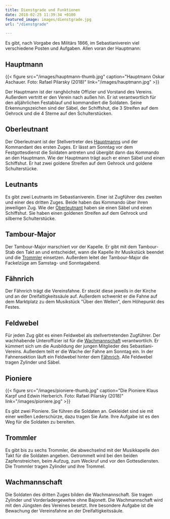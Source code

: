 ```yaml
---
title: Dienstgrade und Funktionen
date: 2018-02-25 11:39:34 +0100
featured_image: images/dienstgrade.jpg
url: "/dienstgrade"

---
```

Es gibt, nach Vorgabe des Militärs 1866, im Sebastianiverein viel verschiedene Posten und Aufgaben. Allen voran der Hauptmann:

<!--more-->

## Hauptmann

{{< figure src="/images/hauptmann-thumb.jpg" caption="Hauptmann Oskar Aschauer. Foto: Rafael Pilarsky (2018)" link="/images/hauptmann.jpg" >}}

Der Hauptmann ist der ranghöchste Offizier und Vorstand des Vereins. Außerdem vertritt er den Verein nach außen hin. Er ist verantwortlich für den alljährlichen Festablauf und kommandiert die Soldaten. Seine Erkennungszeichen sind der Säbel, der Schiffshut, die 3 Streifen auf dem Gehrock und die 4 Sterne auf den Schulterstücken.

## Oberleutnant

Der Oberleutnant ist der Stellvertreter des [Hauptmanns](#hauptmann) und der Kommandant des ersten Zuges. Er lässt am Sonntag vor dem Festgottesdienst die Soldaten antreten und übergibt dann das Kommando an den Hauptmann. Wie der Hauptmann trägt auch er einen Säbel und einen Schiffshut. Er hat zwei goldene Streifen auf dem Gehrock und goldene Schulterstücke.

## Leutnants

Es gibt zwei Leutnants im Sebastianiverein. Einer ist Zugführer des zweiten und einer des dritten Zuges. Beide haben das Kommando über ihren jeweiligen Zug. Wie der [Oberleutnant](#oberleutnant) haben sie einen Säbel und einen Schiffshut. Sie haben einen goldenen Streifen auf dem Gehrock und silberne Schulterstücke.

## Tambour-Major

Der Tambour-Major marschiert vor der Kapelle. Er gibt mit dem Tambour-Stab den Takt an und entscheidet, wann die Kapelle ihr Musikstück beendet und die [Trommler](#trommler) einsetzen. Außerdem leitet der Tambour-Major die Fackelzüge am Samstag- und Sonntagabend.

## Fähnrich

Der Fähnrich trägt die Vereinsfahne. Er steckt diese jeweils in der Kirche und an der Dreifaltigkeitssäule auf. Außerdem schwenkt er die Fahne auf dem Marktplatz zu dem Musikstück "Über den Wellen", dem Höhepunkt des Festes.

## Feldwebel

Für jeden Zug gibt es einen Feldwebel als stellvertretenden Zugführer. Der wachhabende Unteroffizier ist für die [Wachmannschaft](#wachmannschaft) verantwortlich. Er kümmert sich um die Ausbildung der jungen Mitglieder des Sebastiani-Vereins. Außerdem teilt er die Wache der Fahne am Sonntag ein. In der Fahnensektion läuft ein Feldwebel hinter dem [Fähnrich](#fähnrich). Alle Feldwebel tragen Zylinder und Säbel.

## Pioniere

{{< figure src="/images/pioniere-thumb.jpg" caption="Die Pioniere Klaus Karpf und Edwin Herberich. Foto: Rafael Pilarsky (2018)" link="/images/pioniere.jpg" >}}

Es gibt zwei Pioniere. Sie führen die Soldaten an. Gekleidet sind sie mit einer weißen Lederschürze, dazu tragen Sie Äxte. Ihre Aufgabe ist es den Weg für die Soldaten zu bereiten.

## Trommler

Es gibt bis zu sechs Trommler, die abwechselnd mit der Musikkapelle den Takt für die Soldaten angeben. Getrommelt wird bei den beiden Zapfenstreichen, beim Aufzug, zum Weckruf und vor den Gottesdiensten. Die Trommler tragen Zylinder und ihre Trommel.

## Wachmannschaft

Die Soldaten des dritten Zuges bilden die Wachmannschaft. Sie tragen Zylinder und Vorderladergewehre ohne Bajonett. Die Wachmannschaft wird mit den Jüngsten des Vereines besetzt. Ihre besondere Aufgabe ist die Bewachung der Vereinsfahne an der Dreifaltigkeitssäule.